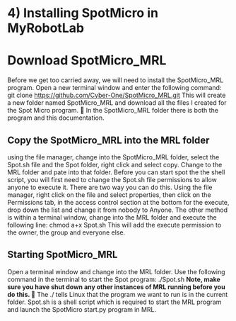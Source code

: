 # 4) Installing SpotMicro in MyRobotLab

# Download SpotMicro_MRL

Before we get too carried away, we will need to install the SpotMicro_MRL program.
Open a new terminal window and enter the following command:
git clone https://github.com/Cyber-One/SpotMicro_MRL.git
This will create a new folder named SpotMicro_MRL and download all the files I created for the Spot Micro program. 🙂 
In the SpotMicro_MRL folder there is both the program and this documentation.

## Copy the SpotMicro_MRL into the MRL folder

using the file manager, change into the SpotMicro_MRL folder, select the Spot.sh file and the Spot folder, right click and select copy.
Change to the MRL folder and pate into that folder.
Before you can start spot the the shell script, you will first need to change the Spot.sh file permissions to allow anyone to execute it.
There are two way you can do this.
Using the file manager, right click on the file and select properties, then click on the Permissions tab, in the access control section at the bottom for the execute, drop down the list and change it from nobody to Anyone. 
The other method is within a terminal window, change into the MRL folder and execute the following line:
chmod a+x Spot.sh
This will add the execute permission to the owner, the group and everyone else.


## Starting SpotMicro_MRL

Open a terminal window and  change into the MRL folder.
Use the following command in the terminal to start the Spot program:
./Spot.sh
**Note, make sure you have shut down any other instances of MRL running before you do this. 🙂**
The ./ tells Linux that the program we want to run is in the current folder.
Spot.sh is a shell script which is required to start the MRL program and launch the SpotMicro start.py program in MRL.


